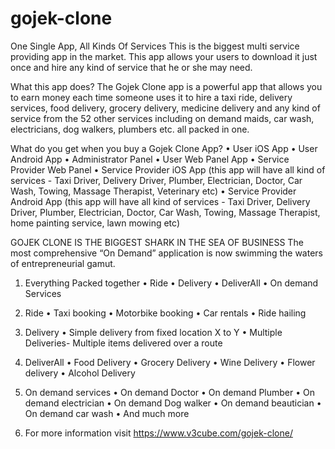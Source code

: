 # gojek-clone
One Single App, All Kinds Of Services
This is the biggest multi service providing app in the market. This app allows your users to download it just once and hire any kind of service that he or she may need. 

What this app does?
The Gojek Clone app is a powerful app that allows you to earn money each time someone uses it to hire a taxi ride, delivery services, food delivery, grocery delivery, medicine delivery and any kind of service from the 52 other services including on demand maids, car wash, electricians, dog walkers, plumbers etc. all packed in one.

What do you get when you buy a Gojek Clone App?
•	User iOS App
•	User Android App
•	Administrator Panel
•	User Web Panel App
•	Service Provider Web Panel
•	Service Provider iOS App (this app will have all kind of services - Taxi Driver, Delivery Driver, Plumber, Electrician, Doctor, Car Wash, Towing, Massage Therapist, Veterinary etc)
•	Service Provider Android App (this app will have all kind of services - Taxi Driver, Delivery Driver, Plumber, Electrician, Doctor, Car Wash, Towing, Massage Therapist, home painting service, lawn mowing etc)

GOJEK CLONE IS THE BIGGEST SHARK IN THE SEA OF BUSINESS
The most comprehensive “On Demand” application is now swimming the waters of entrepreneurial gamut. 

1.	Everything Packed together
•	Ride
•	Delivery
•	DeliverAll
•	On demand Services

2.	Ride
•	Taxi booking
•	Motorbike booking
•	Car rentals
•	Ride hailing

3.	Delivery
•	Simple delivery from fixed location X to Y
•	Multiple Deliveries- Multiple items delivered over a route

4.	DeliverAll
•	Food Delivery
•	Grocery Delivery
•	Wine Delivery
•	Flower delivery
•	Alcohol Delivery

5.	On demand services
•	On demand Doctor
•	On demand Plumber
•	On demand electrician
•	On demand Dog walker
•	On demand beautician
•	On demand car wash
•	And much more

6.	For more information visit https://www.v3cube.com/gojek-clone/

